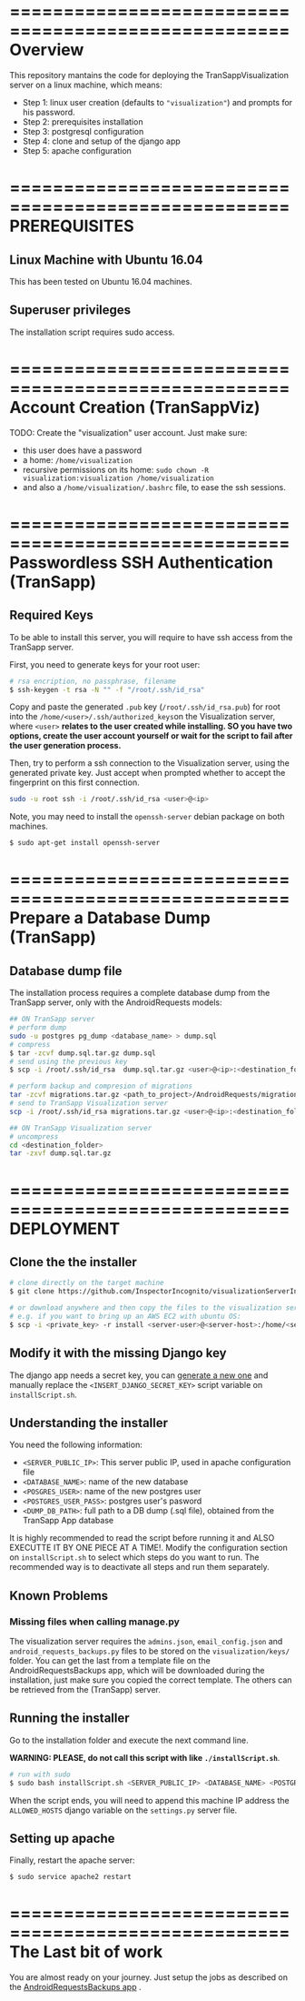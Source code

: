 ====================================================
Overview
====================================================

This repository mantains the code for deploying the TranSappVisualization server on a linux machine, which means:
- Step 1: linux user creation (defaults to `"visualization"`) and prompts for his password.
- Step 2: prerequisites installation
- Step 3: postgresql configuration
- Step 4: clone and setup of the django app
- Step 5: apache configuration


====================================================
PREREQUISITES
====================================================

## Linux Machine with Ubuntu 16.04

This has been tested on Ubuntu 16.04 machines.


## Superuser privileges

The installation script requires sudo access.


====================================================
Account Creation (TranSappViz)
====================================================

TODO: Create the "visualization" user account. Just make sure:

- this user does have a password
- a home: `/home/visualization`
- recursive permissions on its home: `sudo chown -R visualization:visualization /home/visualization`
- and also a `/home/visualization/.bashrc` file, to ease the ssh sessions. 

====================================================
Passwordless SSH Authentication (TranSapp)
====================================================

## Required Keys

To be able to install this server, you will require to have ssh access from the TranSapp server.

First, you need to generate keys for your root user:
```bash
# rsa encription, no passphrase, filename
$ ssh-keygen -t rsa -N "" -f "/root/.ssh/id_rsa"
```

Copy and paste the generated `.pub` key (`/root/.ssh/id_rsa.pub`) for root into the `/home/<user>/.ssh/authorized_keys`on the Visualization server, where `<user>` **relates to the user created while installing. SO you have two options, create the user account yourself or wait for the script to fail after the user generation process.**

Then, try to perform a ssh connection to the Visualization server, using the generated private key. Just accept when prompted whether to accept the fingerprint on this first connection.
```bash
sudo -u root ssh -i /root/.ssh/id_rsa <user>@<ip>
```

Note, you may need to install the `openssh-server` debian package on both machines.
```bash
$ sudo apt-get install openssh-server
```
====================================================
Prepare a Database Dump (TranSapp)
====================================================

## Database dump file

The installation process requires a complete database dump from the TranSapp server, only with the AndroidRequests models:

```bash
## ON TranSapp server
# perform dump
sudo -u postgres pg_dump <database_name> > dump.sql
# compress 
$ tar -zcvf dump.sql.tar.gz dump.sql
# send using the previous key
$ scp -i /root/.ssh/id_rsa  dump.sql.tar.gz <user>@<ip>:<destination_folder>

# perform backup and compresion of migrations  
tar -zcvf migrations.tar.gz <path_to_project>/AndroidRequests/migrations/*.py 
# send to TranSapp Visualization server
scp -i /root/.ssh/id_rsa migrations.tar.gz <user>@<ip>:<destination_folder>

## ON TranSapp Visualization server
# uncompress
cd <destination_folder>
tar -zxvf dump.sql.tar.gz
```

====================================================
DEPLOYMENT
====================================================

## Clone the the installer

```bash
# clone directly on the target machine
$ git clone https://github.com/InspectorIncognito/visualizationServerInstaller.git

# or download anywhere and then copy the files to the visualization server:
# e.g. if you want to bring up an AWS EC2 with ubuntu OS:
$ scp -i <private_key> -r install <server-user>@<server-host>:/home/<server-user>
```

## Modify it with the missing Django key

The django app needs a secret key, you can [generate a new one](http://www.miniwebtool.com/django-secret-key-generator/) and manually replace the `<INSERT_DJANGO_SECRET_KEY>` script variable on `installScript.sh`.


## Understanding the installer

You need the following information:
- `<SERVER_PUBLIC_IP>`: This server public IP, used in apache configuration file
- `<DATABASE_NAME>`: name of the new database
- `<POSGRES_USER>`: name of the new postgres user
- `<POSTGRES_USER_PASS>`: postgres user's pasword
- `<DUMP_DB_PATH>`: full path to a DB dump (.sql file), obtained from the TranSapp App database


It is highly recommended to read the script before running it and ALSO EXECUTTE IT BY ONE PIECE AT A TIME!. Modify the configuration section on `installScript.sh` to select which steps do you want to run. The recommended way is to deactivate all steps and run them separately. 


## Known Problems

### Missing files when calling manage.py

The visualization server requires the `admins.json`, `email_config.json` and `android_requests_backups.py` files to be stored on the `visualization/keys/` folder. You can get the last from a template file on the AndroidRequestsBackups app, which will be downloaded during the installation, just make sure you copied the correct template. The others can be retrieved from the (TranSapp) server.


## Running the installer

Go to the installation folder and execute the next command line.

**WARNING: PLEASE, do not call this script with like `./installScript.sh`**.

```bash
# run with sudo
$ sudo bash installScript.sh <SERVER_PUBLIC_IP> <DATABASE_NAME> <POSTGRES_USER> <POSTGRES_USER_PASS> <DUMP_DB_PATH>
```

When the script ends, you will need to append this machine IP address the `ALLOWED_HOSTS` django variable on the `settings.py` server file.

## Setting up apache

Finally, restart the apache server:
```bash
$ sudo service apache2 restart
```


====================================================
The Last bit of work
====================================================

You are almost ready on your journey. Just setup the jobs as described on the [AndroidRequestsBackups app](https://github.com/InspectorIncognito/AndroidRequestsBackups) .

